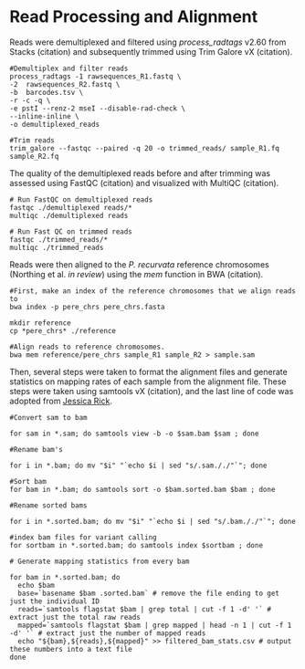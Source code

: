 # Read Processing and Alignment

Reads were demultiplexed and filtered using <i>process_radtags</i> v2.60 from Stacks (citation) and subsequently trimmed using Trim Galore vX (citation).

```
#Demultiplex and filter reads
process_radtags -1 rawsequences_R1.fastq \
-2	rawsequences_R2.fastq \
-b 	barcodes.tsv \
-r -c -q \
-e pstI --renz-2 mseI --disable-rad-check \
--inline-inline \
-o demultiplexed_reads

#Trim reads
trim_galore --fastqc --paired -q 20 -o trimmed_reads/ sample_R1.fq sample_R2.fq
```
The quality of the demultiplexed reads before and after trimming was assessed using FastQC (citation) and visualized with MultiQC (citation).

```
# Run FastQC on demultiplexed reads 
fastqc ./demultiplexed reads/*
multiqc ./demultiplexed reads

# Run Fast QC on trimmed reads
fastqc ./trimmed_reads/*
multiqc ./trimmed_reads
```

Reads were then aligned to the <i>P. recurvata</i> reference chromosomes (Northing et al. <i>in review</i>) using the <i>mem</i> function in BWA (citation).
```
#First, make an index of the reference chromosomes that we align reads to
bwa index -p pere_chrs pere_chrs.fasta

mkdir reference
cp *pere_chrs* ./reference

#Align reads to reference chromosomes. 
bwa mem reference/pere_chrs sample_R1 sample_R2 > sample.sam
```
Then, several steps were taken to format the alignment files and generate statistics on mapping rates of each sample from the alignment file. These steps were taken using samtools vX (citation), and the last line of code was adopted from [Jessica Rick](https://jessicarick.github.io/bioinformatics-for-conservation/docs/folder/3-read-alignment/).
```
#Convert sam to bam

for sam in *.sam; do samtools view -b -o $sam.bam $sam ; done

#Rename bam's

for i in *.bam; do mv "$i" "`echo $i | sed "s/.sam././"`"; done

#Sort bam
for bam in *.bam; do samtools sort -o $bam.sorted.bam $bam ; done

#Rename sorted bams

for i in *.sorted.bam; do mv "$i" "`echo $i | sed "s/.bam././"`"; done

#index bam files for variant calling
for sortbam in *.sorted.bam; do samtools index $sortbam ; done

# Generate mapping statistics from every bam

for bam in *.sorted.bam; do
  echo $bam
  base=`basename $bam .sorted.bam` # remove the file ending to get just the individual ID
  reads=`samtools flagstat $bam | grep total | cut -f 1 -d' '` # extract just the total raw reads
  mapped=`samtools flagstat $bam | grep mapped | head -n 1 | cut -f 1 -d' '` # extract just the number of mapped reads
  echo "${bam},${reads},${mapped}" >> filtered_bam_stats.csv # output these numbers into a text file
done
```

